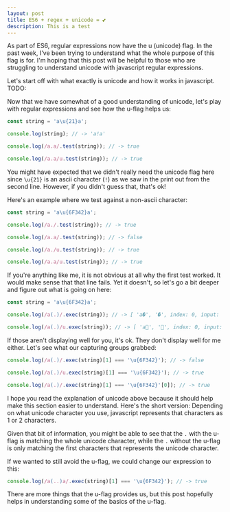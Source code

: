 ```yaml
---
layout: post
title: ES6 + regex + unicode = 💕
description: This is a test
---
```


As part of ES6, regular expressions now have the u (unicode) flag. In the past week, I've been trying to understand what the whole purpose of this flag is for. I'm hoping that this post will be helpful to those who are struggling to understand unicode with javascript regular expressions. 

Let's start off with what exactly is unicode and how it works in javascript. TODO: 

Now that we have somewhat of a good understanding of unicode, let's play with regular expressions and see how the u-flag helps us:  

```javascript
const string = 'a\u{21}a';

console.log(string); // -> 'a!a'

console.log(/a.a/.test(string)); // -> true

console.log(/a.a/u.test(string)); // -> true
```

You might have expected that we didn't really need the unicode flag here since `\u{21}` is an ascii character (`!`) as we saw in the print out from the second line. However, if you didn't guess that, that's ok!

Here's an example where we test against a non-ascii character:

```javascript
const string = 'a\u{6F342}a';

console.log(/a./.test(string)); // -> true

console.log(/a.a/.test(string)); // -> false

console.log(/a./u.test(string)); // -> true

console.log(/a.a/u.test(string)); // -> true
``` 

If you're anything like me, it is not obvious at all why the first test worked. It would make sense that that line fails. Yet it doesn't, so let's go a bit deeper and figure out what is going on here:

```javascript
const string = 'a\u{6F342}a';

console.log(/a(.)/.exec(string)); // -> [ 'a�', '�', index: 0, input: 'a񯍂a' ]

console.log(/a(.)/u.exec(string)); // -> [ 'a񯍂', '񯍂', index: 0, input: 'a񯍂a' ]
```

If those aren't displaying well for you, it's ok. They don't display well for me either. Let's see what our capturing groups grabbed:

```javascript
console.log(/a(.)/.exec(string)[1] === '\u{6F342}'); // -> false

console.log(/a(.)/u.exec(string)[1] === '\u{6F342}'); // -> true

console.log(/a(.)/.exec(string)[1] === '\u{6F342}'[0]); // -> true
```

I hope you read the explanation of unicode above because it should help make this section easier to understand. 
Here's the short version: Depending on what unicode character you use, javascript represents that characters as 1 or 2 characters. 

Given that bit of information, you might be able to see that the `.` with the u-flag is matching the whole unicode character, while the `.` without the u-flag is only matching the first characters that represents the unicode character.

If we wanted to still avoid the u-flag, we could change our expression to this:

```javascript
console.log(/a(..)a/.exec(string)[1] === '\u{6F342}'); // -> true
```

There are more things that the u-flag provides us, but this post hopefully helps in understanding some of the basics of the u-flag. 
